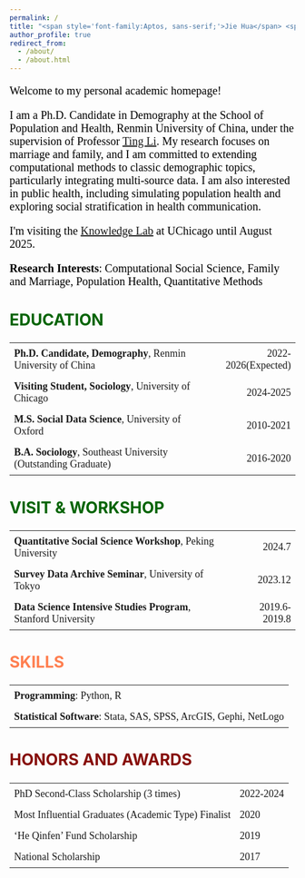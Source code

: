 ```yaml
---
permalink: /
title: "<span style='font-family:Aptos, sans-serif;'>Jie Hua</span> <span style='font-family:仿宋, FangSong;'>（华 杰）</span>"
author_profile: true
redirect_from: 
  - /about/
  - /about.html
---
```


<style>
  .bio-text {
    font-family: "Calibri", serif;
    font-size: 20px;
    color: black;
  }
</style>

<p class="bio-text">
Welcome to my personal academic homepage!
</p>
<p class="bio-text"> 
I am a Ph.D. Candidate in Demography at the School of Population and Health, Renmin University of China, under the supervision of Professor <a href="https://litingkitty.cn/" target="_blank">Ting Li</a>. My research focuses on marriage and family, and I am committed to extending computational methods to classic demographic topics, particularly integrating multi-source data. I am also interested in public health, including simulating population health and exploring social stratification in health communication.
</p>
<p class="bio-text"> 
I'm visiting the  <a href="https://knowledgelab.org/">Knowledge Lab</a> at UChicago until August 2025.
</p>
<p class="bio-text"> 
<b>Research Interests</b>: Computational Social Science, Family and Marriage, Population Health, Quantitative Methods
</p>

<style>
  .education-table {
    width: 100%;
    border-collapse: collapse;
    font-family: "Times New Roman", serif;
    font-size: 18px;
  }
  .education-table td {
    padding: 8px;
    text-align: left;
    border: none;
  }
  .education-table td:nth-child(2) {
    text-align: right;
  }
  .education-table .degree {
    font-weight: bold;
  }
  .education-table, .education-table td {
    border: none;
  }
  .education-title {
    color: #006400;
    font-size: 28px;
  }
</style>

<h2 class="education-title">EDUCATION</h2>
<table class="education-table">
  <tr>
    <td><span class="degree">Ph.D. Candidate, Demography</span>, Renmin University of China</td>
    <td>2022-2026(Expected)</td>
  </tr>
  <tr>
    <td><span class="degree">Visiting Student, Sociology</span>, University of Chicago</td>
    <td>2024-2025</td>
  </tr>
  <tr>
    <td><span class="degree">M.S. Social Data Science</span>, University of Oxford</td>
    <td>2010-2021</td>
  </tr>
  <tr>
    <td><span class="degree">B.A. Sociology</span>, Southeast University (Outstanding Graduate)</td>
    <td>2016-2020</td>
  </tr>
</table>

<style>
  .visit-workshop-table {
    width: 100%;
    border-collapse: collapse;
    font-family: "Times New Roman", serif;
    font-size: 18px;
  }
  .visit-workshop-table td {
    padding: 8px;
    text-align: left;
    border: none;
  }
  .visit-workshop-table td:nth-child(2) {
    text-align: right;
  }
  .visit-workshop-table .role {
    font-weight: bold;
  }
  .visit-workshop-table, .visit-workshop-table td {
    border: none;
  }
  .visit-title {
    color: #006400;
    font-size: 28px;
  }
</style>

<h2 class="visit-title">VISIT & WORKSHOP</h2>
<table class="visit-workshop-table">
  <tr>
    <td><span class="role">Quantitative Social Science Workshop</span>, Peking University</td>
    <td>2024.7</td>
  </tr>
  <tr>
    <td><span class="role">Survey Data Archive Seminar</span>, University of Tokyo</td>
    <td>2023.12</td>
  </tr>
  <tr>
    <td><span class="role">Data Science Intensive Studies Program</span>, Stanford University</td>
    <td>2019.6-2019.8</td>
  </tr>
</table>

<style>
  .skills-table {
    width: 100%;
    border-collapse: collapse;
    font-family: "Times New Roman", serif;
    font-size: 18px;
  }
  .skills-table td {
    padding: 8px;
    text-align: left;
    border: none;
  }
  .skills-table td:nth-child(2) {
    text-align: right;
  }
  .skills-table .skill {
    font-weight: bold;
  }
  .skills-table, .skills-table td {
    border: none;
  }
  .skills-title {
    color: #FF7F50;
    font-size: 28px;
  }
</style>

<h2 class="skills-title">SKILLS</h2>
<table class="skills-table">
  <tr>
    <td><span class="skill">Programming</span>: Python, R</td>
  </tr>
  <tr>
    <td><span class="skill">Statistical Software</span>: Stata, SAS, SPSS, ArcGIS, Gephi, NetLogo</td>
  </tr>
</table>

<style>
  .honors-table {
    width: 100%;
    border-collapse: collapse;
    font-family: "Times New Roman", serif;
    font-size: 18px;
  }
  .honors-table td {
    padding: 8px;
    text-align: left;
    border: none;
  }
  .honors-table .award {
    font-weight: bold;
  }
  .honors-table, .honors-table td {
    border: none;
  }
  .honors-title {
    color: #870E0A;
    font-size: 28px;
  }
</style>

<h2 class="honors-title">HONORS AND AWARDS</h2>
<table class="honors-table">
  <tr>
    <td>PhD Second-Class Scholarship (3 times)</td>
    <td>2022-2024</td>
  </tr>
  <tr>
    <td>Most Influential Graduates (Academic Type) Finalist</td>
    <td>2020</td>
  </tr>
  <tr>
    <td>‘He Qinfen’ Fund Scholarship</td>
    <td>2019</td>
  </tr>
  <tr>
    <td>National Scholarship</td>
    <td>2017</td>
  </tr>
</table>

